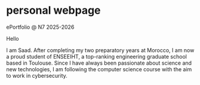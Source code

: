 # personal webpage
ePortfolio @ N7 2025-2026

Hello

I am Saad. After completing my two preparatory years at Morocco, I am now a proud student of ENSEEIHT, a top-ranking engineering graduate school based in Toulouse. Since I have always been passionate about science and new technologies, I am following the computer science course with the aim to work in cybersecurity.
